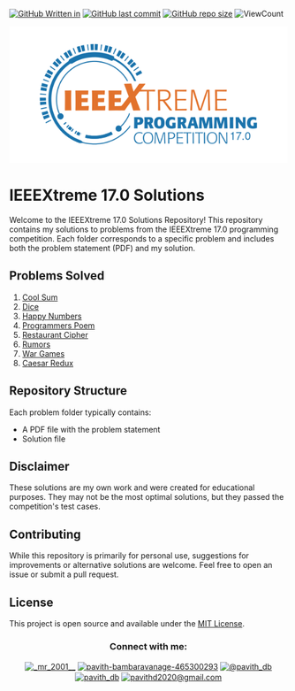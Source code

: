[![GitHub Written in](https://img.shields.io/badge/Written%20in-Python%20%7C%20Java-blue)](https://github.com/Pavith19/IEEEXtreme17.0-solutions)
[![GitHub last commit](https://img.shields.io/github/last-commit/Pavith19/IEEEXtreme17.0-solutions)](https://github.com/Pavith19/IEEEXtreme17.0-solutions/commits/main)
[![GitHub repo size](https://img.shields.io/github/repo-size/Pavith19/IEEEXtreme17.0-solutions)](https://github.com/Pavith19/IEEEXtreme17.0-solutions/archive/main.zip)
![ViewCount](https://views.whatilearened.today/views/github/Pavith19/IEEEXtreme17.0-solutions.svg?cache=remove)

<p align="center">
  <img src="Assets/ieeextreme-17.png" alt="IEEEXtreme 17.0 2023 banner">
</p>

# IEEEXtreme 17.0 Solutions

Welcome to the IEEEXtreme 17.0 Solutions Repository! This repository contains my solutions to problems from the IEEEXtreme 17.0 programming competition. Each folder corresponds to a specific problem and includes both the problem statement (PDF) and my solution.

## Problems Solved

1. [Cool Sum](./Cool%20Sum)
2. [Dice](./Dice)
3. [Happy Numbers](./Happy%20Numbers)
4. [Programmers Poem](./Programmers%20Poem)
5. [Restaurant Cipher](./Restaurant%20Cipher)
6. [Rumors](./Rumors)
7. [War Games](./War%20Games)
8. [Caesar Redux](./caesar-redux)

## Repository Structure

Each problem folder typically contains:
- A PDF file with the problem statement
- Solution file

## Disclaimer

These solutions are my own work and were created for educational purposes. They may not be the most optimal solutions, but they passed the competition's test cases.

## Contributing

While this repository is primarily for personal use, suggestions for improvements or alternative solutions are welcome. Feel free to open an issue or submit a pull request.

## License

This project is open source and available under the [MIT License](LICENSE).


<h3 align="center">Connect with me:</h3>
<p align="center">
  <a href="https://instagram.com/_mr_2001__" target="blank"><img align="center" src="https://raw.githubusercontent.com/rahuldkjain/github-profile-readme-generator/master/src/images/icons/Social/instagram.svg" alt="_mr_2001__" height="30" width="40" /></a>
  <a href="https://linkedin.com/in/www.linkedin.com/in/pavith-bambaravanage-465300293" target="blank"><img align="center" src="https://raw.githubusercontent.com/rahuldkjain/github-profile-readme-generator/master/src/images/icons/Social/linked-in-alt.svg" alt="pavith-bambaravanage-465300293" height="25" width="35" /></a>
  <a href="https://www.hackerrank.com/@pavith_db" target="blank"><img align="center" src="https://raw.githubusercontent.com/rahuldkjain/github-profile-readme-generator/master/src/images/icons/Social/hackerrank.svg" alt="@pavith_db" height="40" width="45" /></a>
  <a href="https://www.leetcode.com/pavith_db" target="blank"><img align="center" src="https://raw.githubusercontent.com/rahuldkjain/github-profile-readme-generator/master/src/images/icons/Social/leet-code.svg" alt="pavith_db" height="30" width="40" /></a>
  <a href="mailto:pavithd2020@gmail.com" target="blank"><img align="center" src="https://github.com/TheDudeThatCode/TheDudeThatCode/raw/master/Assets/Gmail.svg" alt="pavithd2020@gmail.com" height="30" width="40" /></a>
</p>
